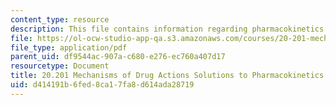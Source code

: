 ```yaml
---
content_type: resource
description: This file contains information regarding pharmacokinetics solutions.
file: https://ol-ocw-studio-app-qa.s3.amazonaws.com/courses/20-201-mechanisms-of-drug-actions-fall-2013/d414191b6fed8ca17fa8d614ada28719_MIT20_201F13_Phamcknts_Sol.pdf
file_type: application/pdf
parent_uid: df9544ac-907a-c680-e276-ec760a407d17
resourcetype: Document
title: 20.201 Mechanisms of Drug Actions Solutions to Pharmacokinetics
uid: d414191b-6fed-8ca1-7fa8-d614ada28719
---
```

